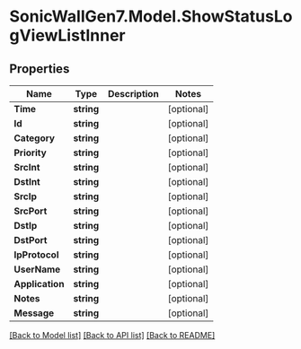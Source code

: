 # SonicWallGen7.Model.ShowStatusLogViewListInner

## Properties

Name | Type | Description | Notes
------------ | ------------- | ------------- | -------------
**Time** | **string** |  | [optional] 
**Id** | **string** |  | [optional] 
**Category** | **string** |  | [optional] 
**Priority** | **string** |  | [optional] 
**SrcInt** | **string** |  | [optional] 
**DstInt** | **string** |  | [optional] 
**SrcIp** | **string** |  | [optional] 
**SrcPort** | **string** |  | [optional] 
**DstIp** | **string** |  | [optional] 
**DstPort** | **string** |  | [optional] 
**IpProtocol** | **string** |  | [optional] 
**UserName** | **string** |  | [optional] 
**Application** | **string** |  | [optional] 
**Notes** | **string** |  | [optional] 
**Message** | **string** |  | [optional] 

[[Back to Model list]](../README.md#documentation-for-models) [[Back to API list]](../README.md#documentation-for-api-endpoints) [[Back to README]](../README.md)

